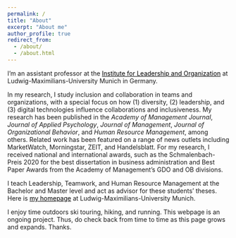 ```yaml
---
permalink: /
title: "About"
excerpt: "About me"
author_profile: true
redirect_from: 
  - /about/
  - /about.html
---
```



I’m an assistant professor at the <a style='color: black;' href='https://www.en.ilo.bwl.uni-muenchen.de/index.html'>Institute for Leadership and Organization</a> at Ludwig-Maximilians-University Munich in Germany.

In my research, I study inclusion and collaboration in teams and organizations, with a special focus on how (1) diversity, (2) leadership, and (3) digital technologies influence collaborations and inclusiveness. My research has been published in the *Academy of Management Journal*, *Journal of Applied Psychology*, *Journal of Management*, *Journal of Organizational Behavior*, and *Human Resource Management*, among others. Related work has been featured on a range of news outlets including MarketWatch, Morningstar, ZEIT, and Handelsblatt. For my research, I received national and international awards, such as the Schmalenbach-Preis 2020 for the best dissertation in business administration and Best Paper Awards from the Academy of Management’s GDO and OB divisions.

I teach Leadership, Teamwork, and Human Resource Management at the Bachelor and Master level and act as advisor for these students’ theses. Here is <a style='color: black;' href='https://www.en.ilo.bwl.uni-muenchen.de/team/assistant-profs/max_reinwald/index.html'>my homepage</a> at Ludwig-Maximilians-University Munich.

I enjoy time outdoors ski touring, hiking, and running. This webpage is an ongoing project. Thus, do check back from time to time as this page grows and expands. Thanks.
